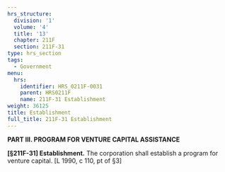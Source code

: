 ```yaml
---
hrs_structure:
  division: '1'
  volume: '4'
  title: '13'
  chapter: 211F
  section: 211F-31
type: hrs_section
tags:
  - Government
menu:
  hrs:
    identifier: HRS_0211F-0031
    parent: HRS0211F
    name: 211F-31 Establishment
weight: 36125
title: Establishment
full_title: 211F-31 Establishment
---
```

**PART III. PROGRAM FOR VENTURE CAPITAL ASSISTANCE**

**[§211F-31] Establishment.** The corporation shall establish a program for venture capital. [L 1990, c 110, pt of §3]